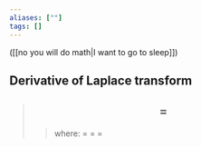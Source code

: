 ```yaml
---
aliases: [""]
tags: []
---
```


([[no you will do math|I want to go to sleep]])

## Derivative of Laplace transform



> ## $$  = $$ 
>> where:
>> $=$ 
>> $=$
>> $=$